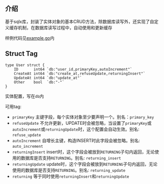 ## 介绍

基于sqlx库，封装了实体对象的基本CRUD方法，除数据库读写外，还实现了自定义缓存机制，在数据库读写过程中，自动使用和更新缓存

样例代码见[example.go](./example/example.go)内

## Struct Tag

``` golang
type User struct {
	ID       int64 `db:"user_id,primaryKey,autoIncrement"`
	CreateAt int64 `db:"create_at,refuseUpdate,returningInsert"`
	UpdateAt int64 `db:"update_at"`
	Other    bool  `db:"-"`
}
```

实体配置，写在`db`内

可用tag:

- `primaryKey` 主键字段，每个实体对象至少要声明一个。别名：`primary_key`
- `refuseUpdate` 不允许更新，UPDATE时会被忽略，当设置了`primaryKey`或`autoIncrement`或`returningUpdate`时，这个配置会自动生效。别名: `refuse_update`
- `autoIncrement` 自增长主键，构造INSERT时此字段会被忽略。别名: `auto_increment`
- `returningInsert` insert时，这个字段会被放到`RETURNING`子句内返回，无论使用的数据库是否支持`RETURNING`。别名: `returning_insert`
- `returningUpdate` update时，这个字段会被放到`RETURNING`子句内返回，无论使用的数据库是否支持`RETURNING`。别名: `returning_update`
- `returning` 等于同时使用`returningInsert`和`returningUpdate`
